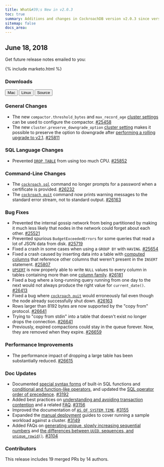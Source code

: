 ```yaml
---
title: What&#39;s New in v2.0.3
toc: true
summary: Additions and changes in CockroachDB version v2.0.3 since version v2.0.2
sitemap: false
docs_area: 
---
```


## June 18, 2018

Get future release notes emailed to you:

{% include marketo.html %}

### Downloads

<div id="os-tabs" class="clearfix os-tabs_button-outline-primary">
    <a href="https://binaries.cockroachdb.com/cockroach-v2.0.3.darwin-10.9-amd64.tgz"><button id="mac" data-eventcategory="mac-binary-release-notes">Mac</button></a>
    <a href="https://binaries.cockroachdb.com/cockroach-v2.0.3.linux-amd64.tgz"><button id="linux" data-eventcategory="linux-binary-release-notes">Linux</button></a>
    <a href="https://binaries.cockroachdb.com/cockroach-v2.0.3.src.tgz"><button id="source" data-eventcategory="source-release-notes">Source</button></a>
</div>

### General Changes

- The new `compactor.threshold_bytes` and `max_record_age` [cluster settings](../v2.0/cluster-settings.html) can be used to configure the compactor. [#25458][#25458]
- The new `cluster.preserve_downgrade_option` [cluster setting](../v2.0/cluster-settings.html) makes it possible to preserve the option to downgrade after [performing a rolling upgrade to v2.1](../v2.1/upgrade-cockroach-version.html). [#25811][#25811]

### SQL Language Changes

- Prevented [`DROP TABLE`](../v2.0/drop-table.html) from using too much CPU. [#25852][#25852]

### Command-Line Changes

- The [`cockroach sql`](../v2.0/use-the-built-in-sql-client.html) command no longer prompts for a password when a certificate is provided. [#26232][#26232]
- The [`cockroach quit`](../v2.0/stop-a-node.html) command now prints warning messages to the standard error stream, not to standard output. [#26163][#26163]

### Bug Fixes

- Prevented the internal gossip network from being partitioned by making it much less likely that nodes in the network could forget about each other. [#25521][#25521]
- Prevented spurious `BudgetExceededErrors` for some queries that read a lot of JSON data from disk. [#25719][#25719]
- Fixed a crash in some cases when using a `GROUP BY` with `HAVING`. [#25654][#25654]
- Fixed a crash caused by inserting data into a table with [computed columns](../v2.0/computed-columns.html) that reference other columns that weren't present in the `INSERT` statement. [#25807][#25807]
- [`UPSERT`](../v2.0/upsert.html) is now properly able to write `NULL` values to every column in tables containing more than one [column family](../v2.0/column-families.html). [#26181][#26181]
- Fixed a bug where a long-running query running from one day to the next would not always produce the right value for `current_date()`. [#26413][#26413]
- Fixed a bug where [`cockroach quit`](../v2.0/stop-a-node.html) would erroneously fail even though the node already successfully shut down. [#26163][#26163]
- Rows larger than 8192 bytes are now supported by the "copy from" protocol. [#26641][#26641]
- Trying to "copy from stdin" into a table that doesn't exist no longer drops the connection. [#26641][#26641]
- Previously, expired compactions could stay in the queue forever. Now, they are removed when they expire. [#26659][#26659]

### Performance Improvements

- The performance impact of dropping a large table has been substantially reduced. [#26615][#26615]

### Doc Updates

- Documented [special syntax forms](../v2.0/functions-and-operators.html#special-syntax-forms) of built-in SQL functions and [conditional and function-like operators](../v2.0/functions-and-operators.html#conditional-and-function-like-operators), and updated the [SQL operator order of precedence](../v2.0/functions-and-operators.html#operators). [#3192][#3192]
- Added best practices on [understanding and avoiding transaction contention](../v2.0/performance-best-practices-overview.html#understanding-and-avoiding-transaction-contention) and a related [FAQ](../v2.0/operational-faqs.html#why-would-increasing-the-number-of-nodes-not-result-in-more-operations-per-second). [#3156][#3156]
- Improved the documentation of [`AS OF SYSTEM TIME`](../v2.0/as-of-system-time.html). [#3155][#3155]
- Expanded the [manual deployment](../v2.0/manual-deployment.html) guides to cover running a sample workload against a cluster. [#3149][#3149]
- Added FAQs on [generating unique, slowly increasing sequential numbers](../v2.0/sql-faqs.html#how-do-i-generate-unique-slowly-increasing-sequential-numbers-in-cockroachdb) and [the differences between `UUID`, sequences, and `unique_rowid()`](../v2.0/sql-faqs.html#what-are-the-differences-between-uuid-sequences-and-unique_rowid). [#3104][#3104]

### Contributors

This release includes 19 merged PRs by 14 authors.

[#25458]: https://github.com/cockroachdb/cockroach/pull/25458
[#25521]: https://github.com/cockroachdb/cockroach/pull/25521
[#25654]: https://github.com/cockroachdb/cockroach/pull/25654
[#25719]: https://github.com/cockroachdb/cockroach/pull/25719
[#25807]: https://github.com/cockroachdb/cockroach/pull/25807
[#25811]: https://github.com/cockroachdb/cockroach/pull/25811
[#25852]: https://github.com/cockroachdb/cockroach/pull/25852
[#26163]: https://github.com/cockroachdb/cockroach/pull/26163
[#26181]: https://github.com/cockroachdb/cockroach/pull/26181
[#26232]: https://github.com/cockroachdb/cockroach/pull/26232
[#26403]: https://github.com/cockroachdb/cockroach/pull/26403
[#26413]: https://github.com/cockroachdb/cockroach/pull/26413
[#26615]: https://github.com/cockroachdb/cockroach/pull/26615
[#26641]: https://github.com/cockroachdb/cockroach/pull/26641
[#26659]: https://github.com/cockroachdb/cockroach/pull/26659
[#3104]: https://github.com/cockroachdb/docs/pull/3104
[#3149]: https://github.com/cockroachdb/docs/pull/3149
[#3155]: https://github.com/cockroachdb/docs/pull/3155
[#3156]: https://github.com/cockroachdb/docs/pull/3156
[#3192]: https://github.com/cockroachdb/docs/pull/3192
